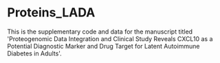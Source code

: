 # Proteins_LADA

This is the supplementary code and data for the manuscript titled 'Proteogenomic Data Integration and Clinical Study Reveals CXCL10 as a Potential Diagnostic Marker and Drug Target for Latent Autoimmune Diabetes in Adults'.
